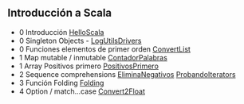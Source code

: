 ## Introducción a Scala

* 0 Introducción [HelloScala](https://github.com/arturisimo/scala-intro/blob/master/src/org/apz/intro/0.HelloScala.scala)
* 0 Singleton Objects - [LogUtilsDrivers](https://github.com/arturisimo/scala-intro/blob/master/src/org/apz/intro/0.LogUtilsDriver.scala)
* 0 Funciones elementos de primer orden [ConvertList](https://github.com/arturisimo/scala-intro/blob/master/src/org/apz/intro/0.ConvertList.scala)
* 1 Map mutable / inmutable [ContadorPalabras](https://github.com/arturisimo/scala-intro/blob/master/src/org/apz/intro/1.ContadorPalabras.scala)
* 1 Array Positivos primero [PositivosPrimero](https://github.com/arturisimo/scala-intro/blob/master/src/org/apz/intro/1.PositivosPrimero.scala)
* 2 Sequence comprehensions [EliminaNegativos](https://github.com/arturisimo/scala-intro/blob/master/src/org/apz/intro/2.EliminaNegativos.scala) [ProbandoIterators](https://github.com/arturisimo/scala-intro/blob/master/src/org/apz/intro/2.ProbandoIterators.scala)
* 3 Función Folding [Folding](https://github.com/arturisimo/scala-intro/blob/master/src/org/apz/intro/3.Folding.scala)
* 4 Option / match...case [Convert2Float](https://github.com/arturisimo/scala-intro/blob/master/src/org/apz/intro/4.Convert2Float.scala)   